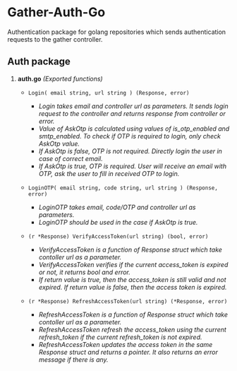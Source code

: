 # Gather-Auth-Go

Authentication package for golang repositories which sends authentication requests to the gather controller.

## Auth package

1. **auth.go** *(Exported functions)*

   - `Login( email string, url string ) (Response, error)`
     - *Login takes email and controller url as parameters. It sends login request to the controller and returns response from controller or error.*
     - *Value of AskOtp is calculated using values of is_otp_enabled and smtp_enabled. To check if OTP is required to login, only check AskOtp value.*
     - *If AskOtp is false, OTP is not required. Directly login the user in case of correct email.*
     - *If AskOtp is true, OTP is required. User will receive an email with OTP, ask the user to fill in received OTP to login.*

   - `LoginOTP( email string, code string, url string ) (Response, error)`
     - *LoginOTP takes email, code/OTP and controller url as parameters.*
     - *LoginOTP should be used in the case if AskOtp is true.*
  
   - `(r *Response) VerifyAccessToken(url string) (bool, error)`
     - *VerifyAccessToken is a function of Response struct which take contoller url as a parameter.*
     - *VerifyAccessToken verifies if the current access_token is expired or not, it returns bool and error.*
     - *If return value is true, then the access_token is still valid and not expired. If return value is false, then the access token is expired.*

   - `(r *Response) RefreshAccessToken(url string) (*Response, error)`
     - *RefreshAccessToken is a function of Response struct which take contoller url as a parameter.*
     - *RefreshAccessToken refresh the access_token using the current refresh_token if the current refresh_token is not expired.*
     - *RefreshAccessToken updates the access token in the same Response struct and returns a pointer. It also returns an error message if there is any.*
